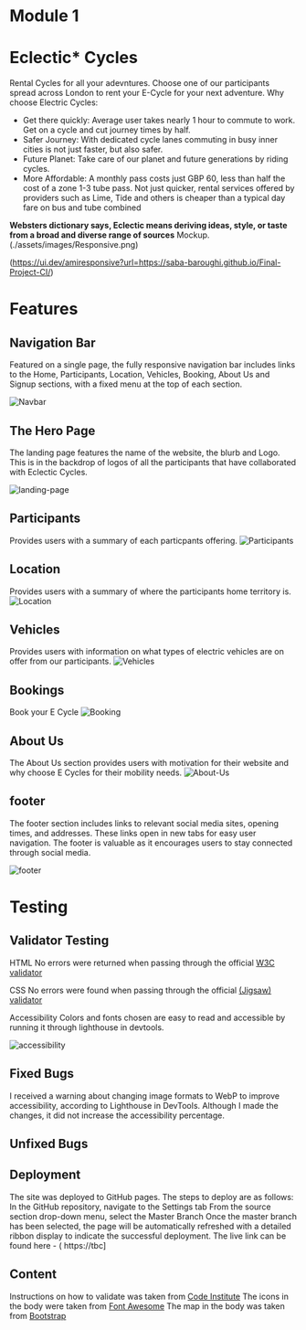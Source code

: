 # Module 1

# Eclectic* Cycles 
Rental Cycles for all your adevntures. Choose one of our participants spread across London to rent your E-Cycle for your next adventure. Why choose Electric Cycles:
 - Get there quickly: Average user takes nearly 1 hour to commute to work. Get on a cycle and cut journey times by half. 
 - Safer Journey: With dedicated cycle lanes commuting in busy inner cities is not just faster, but also safer.
 - Future Planet: Take care of our planet and future generations by riding cycles.
 - More Affordable: A monthly pass costs just GBP 60, less than half the cost of a zone 1-3 tube pass. 
 Not just quicker, rental services offered by providers such as Lime, Tide and others is cheaper than a typical day fare on bus and tube combined

**Websters dictionary says, Eclectic means deriving ideas, style, or taste from a broad and diverse range of sources**
Mockup.
(./assets/images/Responsive.png)

(https://ui.dev/amiresponsive?url=https://saba-baroughi.github.io/Final-Project-CI/)

# Features

## Navigation Bar

Featured on a single page, the fully responsive navigation bar includes links to the Home, Participants, Location, Vehicles, Booking, About Us and Signup sections, with a fixed menu at the top of each section.

![Navbar](./assets/images/navbar.png)

## The Hero Page

The landing page features the name of the website, the blurb and Logo. This is in the backdrop of logos of all the participants that have collaborated with Eclectic Cycles. 

![landing-page](./assets/images/landing-page.png)

## Participants
Provides users with a summary of each particpants offering.
![Participants](./assets/images/Participants.png)

## Location
Provides users with a summary of where the participants home territory is. 
![Location](./assets/images/Location.png)

## Vehicles
Provides users with information on what types of electric vehicles are on offer from our participants.
![Vehicles](./assets/images/Vehicles.png)

## Bookings
Book your E Cycle
![Booking](./assets/images/Booking.png)

## About Us

The About Us section provides users with motivation for their website and why choose E Cycles for their mobility needs. 
![About-Us](./assets/images/about-us.png)


## footer

The footer section includes links to relevant social media sites, opening times, and addresses. These links open in new tabs for easy user navigation. The footer is valuable as it encourages users to stay connected through social media.

![footer](./assets/images/footer.png)

# Testing

## Validator Testing

HTML
No errors were returned when passing through the official [W3C validator](https://validator.w3.org/nu/#textarea)

CSS
No errors were found when passing through the official [(Jigsaw) validator](https://jigsaw.w3.org/css-validator/validator)

Accessibility
Colors and fonts chosen are easy to read and accessible by running it through lighthouse in devtools.

![accessibility](./assets/images/Accessibility.png)

## Fixed Bugs

I received a warning about changing image formats to WebP to improve accessibility, according to Lighthouse in DevTools. Although I made the changes, it did not increase the accessibility percentage.

## Unfixed Bugs



## Deployment

The site was deployed to GitHub pages. The steps to deploy are as follows:
In the GitHub repository, navigate to the Settings tab
From the source section drop-down menu, select the Master Branch
Once the master branch has been selected, the page will be automatically refreshed with a detailed ribbon display to indicate the successful deployment.
The live link can be found here - ( https://tbc]

## Content

Instructions on how to validate was taken from [Code Institute](https://learn.codeinstitute.net/courses/)
The icons in the body were taken from [Font Awesome](https://fontawesome.com/)
The map in the body was taken from [Bootstrap](https://mdboostrap.com/)